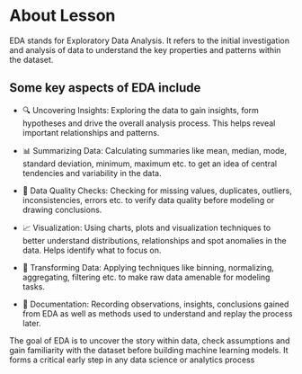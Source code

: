 # About Lesson

EDA stands for Exploratory Data Analysis. It refers to the initial investigation and analysis of data to understand the key properties and patterns within the dataset.

## Some key aspects of EDA include

- 🔍 Uncovering Insights: Exploring the data to gain insights, form hypotheses and drive the overall analysis process. This helps reveal important relationships and patterns.

- 📊 Summarizing Data: Calculating summaries like mean, median, mode, standard deviation, minimum, maximum etc. to get an idea of central tendencies and variability in the data.

- 💾 Data Quality Checks: Checking for missing values, duplicates, outliers, inconsistencies, errors etc. to verify data quality before modeling or drawing conclusions.

- 📈 Visualization: Using charts, plots and visualization techniques to better understand distributions, relationships and spot anomalies in the data. Helps identify what to focus on.

- 🔄 Transforming Data: Applying techniques like binning, normalizing, aggregating, filtering etc. to make raw data amenable for modeling tasks.

- 📝 Documentation: Recording observations, insights, conclusions gained from EDA as well as methods used to understand and replay the process later.

The goal of EDA is to uncover the story within data, check assumptions and gain familiarity with the dataset before building machine learning models. It forms a critical early step in any data science or analytics process
